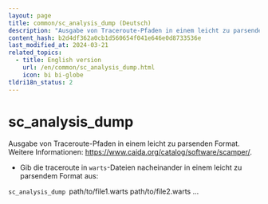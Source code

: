 ```yaml
---
layout: page
title: common/sc_analysis_dump (Deutsch)
description: "Ausgabe von Traceroute-Pfaden in einem leicht zu parsenden Format."
content_hash: b2d4df362a0cb1d560654f041e646e0d8733536e
last_modified_at: 2024-03-21
related_topics:
  - title: English version
    url: /en/common/sc_analysis_dump.html
    icon: bi bi-globe
tldri18n_status: 2
---
```

# sc_analysis_dump

Ausgabe von Traceroute-Pfaden in einem leicht zu parsenden Format.
Weitere Informationen: <https://www.caida.org/catalog/software/scamper/>.

- Gib die traceroute in `warts`-Dateien nacheinander in einem leicht zu parsendem Format aus:

`sc_analysis_dump `<span class="tldr-var badge badge-pill bg-dark-lm bg-white-dm text-white-lm text-dark-dm font-weight-bold">path/to/file1.warts path/to/file2.warts ...</span>

